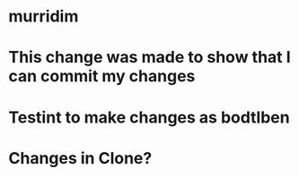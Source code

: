 # murridim
# This change was made to show that I can commit my changes
# Testint to make changes as bodtlben
# Changes in Clone?
